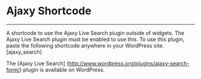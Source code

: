 # Ajaxy Shortcode
-----------------

A shortcode to use the Ajaxy Live Search plugin outside of widgets. The Ajaxy Live Search plugin must be enabled to use this. To use this plugin, paste the following shortcode anywhere in your WordPress site. \[ajaxy_search\]

The [Ajaxy Live Search] (http://www.wordpress.org/plugins/ajaxy-search-form/) plugin is available on WordPress.

